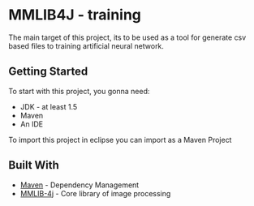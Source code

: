 # MMLIB4J - training

The main target of this project, its to be used as a tool for generate 
csv based files to training artificial neural network.


## Getting Started

To start with this project, you gonna need:
   
   * JDK - at least 1.5
   * Maven
   * An IDE
   
To import this project in eclipse you can import as a Maven Project
   

## Built With

* [Maven](https://maven.apache.org/) - Dependency Management
* [MMLIB-4j](https://github.com/wonderalexandre/mmlib4j) - Core library of image processing
